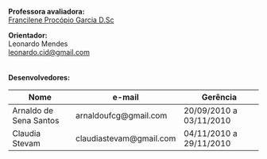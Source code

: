 <b>Professora avaliadora:</b><br>
<a href='http://www.dsc.ufcg.edu.br/~garcia/'>Francilene Procópio Garcia D.Sc</a>


<b>Orientador:</b><br>Leonardo Mendes<br>leonardo.cid@gmail.com<br>
<br>
<br>
<b>Desenvolvedores:</b><br>
<table><thead><th>Nome</th><th>e-mail</th><th>Gerência</th></thead><tbody>
<tr><td>Arnaldo de Sena Santos</td><td>arnaldoufcg@gmail.com</td><td>20/09/2010 a 03/11/2010</td></tr>
<tr><td>Claudia Stevam</td><td>claudiastevam@gmail.com</td><td>04/11/2010 a 29/11/2010</td></tr>